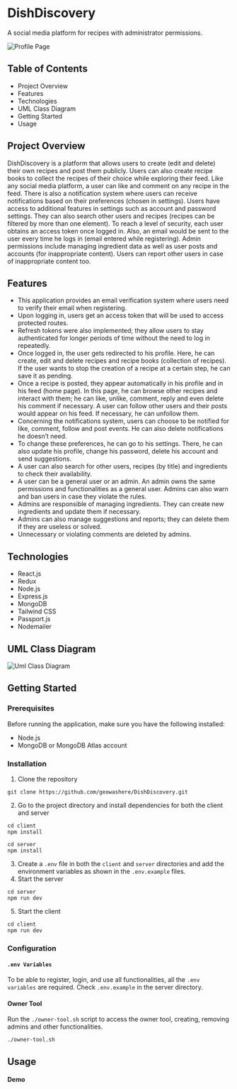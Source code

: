 # DishDiscovery

A social media platform for recipes with administrator permissions.

![Profile Page](https://private-user-images.githubusercontent.com/110330434/335786610-e259ba74-a77a-467d-8665-70bec8722f14.png?jwt=eyJhbGciOiJIUzI1NiIsInR5cCI6IkpXVCJ9.eyJpc3MiOiJnaXRodWIuY29tIiwiYXVkIjoicmF3LmdpdGh1YnVzZXJjb250ZW50LmNvbSIsImtleSI6ImtleTUiLCJleHAiOjE3MTcyMjg4OTEsIm5iZiI6MTcxNzIyODU5MSwicGF0aCI6Ii8xMTAzMzA0MzQvMzM1Nzg2NjEwLWUyNTliYTc0LWE3N2EtNDY3ZC04NjY1LTcwYmVjODcyMmYxNC5wbmc_WC1BbXotQWxnb3JpdGhtPUFXUzQtSE1BQy1TSEEyNTYmWC1BbXotQ3JlZGVudGlhbD1BS0lBVkNPRFlMU0E1M1BRSzRaQSUyRjIwMjQwNjAxJTJGdXMtZWFzdC0xJTJGczMlMkZhd3M0X3JlcXVlc3QmWC1BbXotRGF0ZT0yMDI0MDYwMVQwNzU2MzFaJlgtQW16LUV4cGlyZXM9MzAwJlgtQW16LVNpZ25hdHVyZT02ODMwMDNjMzk5YzFmNWIxMWY3NzMwNWE0ZTY5MTIyYTQ1OGNjMWZkYWI3YTJiNWMxZjgxMTA5NTYyODQ1OWM3JlgtQW16LVNpZ25lZEhlYWRlcnM9aG9zdCZhY3Rvcl9pZD0wJmtleV9pZD0wJnJlcG9faWQ9MCJ9.fxJ_27vyX4lNv1y-LW7JI9UKSL1wMyaSLLuscDkDNSM)

## Table of Contents

- Project Overview
- Features
- Technologies
- UML Class Diagram
- Getting Started
- Usage

## Project Overview

DishDiscovery is a platform that allows users to create (edit and delete) their own recipes and post them publicly. Users can also create recipe books to collect the recipes of their choice while exploring their feed. Like any social media platform, a user can like and comment on any recipe in the feed. There is also a notification system where users can receive notifications based on their preferences (chosen in settings). Users have access to additional features in settings such as account and password settings. They can also search other users and recipes (recipes can be filtered by more than one element). To reach a level of security, each user obtains an access token once logged in. Also, an email would be sent to the user every time he logs in (email entered while registering). Admin permissions include managing ingredient data as well as user posts and accounts (for inappropriate content). Users can report other users in case of inappropriate content too.

## Features

- This application provides an email verification system where users need to verify their email when registering.
- Upon logging in, users get an access token that will be used to access protected routes.
- Refresh tokens were also implemented; they allow users to stay authenticated for longer periods of time without the need to log in repeatedly.
- Once logged in, the user gets redirected to his profile. Here, he can create, edit and delete recipes and recipe books (collection of recipes). If the user wants to stop the creation of a recipe at a certain step, he can save it as pending.
- Once a recipe is posted, they appear automatically in his profile and in his feed (home page). In this page, he can browse other recipes and interact with them; he can like, unlike, comment, reply and even delete his comment if necessary. A user can follow other users and their posts would appear on his feed. If necessary, he can unfollow them.
- Concerning the notifications system, users can choose to be notified for like, comment, follow and post events. He can also delete notifications he doesn’t need.
- To change these preferences, he can go to his settings. There, he can also update his profile, change his password, delete his account and send suggestions.
- A user can also search for other users, recipes (by title) and ingredients to check their availability.
- A user can be a general user or an admin. An admin owns the same permissions and functionalities as a general user. Admins can also warn and ban users in case they violate the rules.
- Admins are responsible of managing ingredients. They can create new ingredients and update them if necessary.
- Admins can also manage suggestions and reports; they can delete them if they are useless or solved.
- Unnecessary or violating comments are deleted by admins.

## Technologies

- React.js
- Redux
- Node.js
- Express.js
- MongoDB
- Tailwind CSS
- Passport.js
- Nodemailer

## UML Class Diagram

![Uml Class Diagram](https://private-user-images.githubusercontent.com/110330434/335786682-57038597-b62e-45b0-9f6e-a268420c72e3.png?jwt=eyJhbGciOiJIUzI1NiIsInR5cCI6IkpXVCJ9.eyJpc3MiOiJnaXRodWIuY29tIiwiYXVkIjoicmF3LmdpdGh1YnVzZXJjb250ZW50LmNvbSIsImtleSI6ImtleTUiLCJleHAiOjE3MTcyMjg5NzAsIm5iZiI6MTcxNzIyODY3MCwicGF0aCI6Ii8xMTAzMzA0MzQvMzM1Nzg2NjgyLTU3MDM4NTk3LWI2MmUtNDViMC05ZjZlLWEyNjg0MjBjNzJlMy5wbmc_WC1BbXotQWxnb3JpdGhtPUFXUzQtSE1BQy1TSEEyNTYmWC1BbXotQ3JlZGVudGlhbD1BS0lBVkNPRFlMU0E1M1BRSzRaQSUyRjIwMjQwNjAxJTJGdXMtZWFzdC0xJTJGczMlMkZhd3M0X3JlcXVlc3QmWC1BbXotRGF0ZT0yMDI0MDYwMVQwNzU3NTBaJlgtQW16LUV4cGlyZXM9MzAwJlgtQW16LVNpZ25hdHVyZT1iNDY2NTMyZTdhMmIxOGI1YTcxZWRlMjYwMmVkYzc0NDhhNzQyYThmMTI0OTQ2ZmVhMTUzYmUzYTdkMDAxYzc1JlgtQW16LVNpZ25lZEhlYWRlcnM9aG9zdCZhY3Rvcl9pZD0wJmtleV9pZD0wJnJlcG9faWQ9MCJ9.4RY_cq2FaiddKYlCKHFWF0E9sGV1p9boaKSSVFxmcgs)

## Getting Started

### Prerequisites

Before running the application, make sure you have the following installed:

- Node.js
- MongoDB or MongoDB Atlas account

### Installation

1. Clone the repository

```
git clone https://github.com/geowashere/DishDiscovery.git
```

2. Go to the project directory and install dependencies for both the client and server

```
cd client
npm install
```

```
cd server
npm install
```

3. Create a `.env` file in both the `client` and `server` directories and add the environment variables as shown in the `.env.example` files.
4. Start the server

```
cd server
npm run dev
```

5. Start the client

```
cd client
npm run dev
```

### Configuration

#### `.env Variables`

To be able to register, login, and use all functionalities, all the `.env variables` are required. Check `.env.example` in the server directory.

#### Owner Tool

Run the `./owner-tool.sh` script to access the owner tool, creating, removing admins and other functionalities.

```
./owner-tool.sh
```

## Usage

#### Demo
